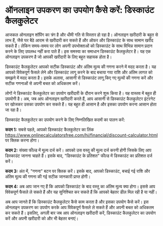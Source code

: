 ऑनलाइन उपकरण का उपयोग कैसे करें: डिस्काउंट कैलकुलेटर
====================================================

आजकल ऑनलाइन शॉपिंग का त्रंग है और धीमी गति से विस्तार हो रहा है। ऑनलाइन खरीदारी के बहुत से लाभ हैं, जैसे घर बैठे आराम से खरीदारी कर सकते हैं और ऑफर और डिस्काउंट के साथ सामान खरीद सकते हैं। लेकिन समय-समय पर लोग अपनी उपभोक्ताओं को डिस्काउंट के साथ विभिन्न सामान प्रदान करने के लिए उपलब्ध नहीं करा पाते हैं। इस समस्या का समाधान डिस्काउंट कैलकुलेटर है। यह एक ऑनलाइन उपकरण है जो आपकी खरीदारी के लिए बहुत सहायक होता है।

डिस्काउंट कैलकुलेटर आपको सटीक डिस्काउंट और अंतिम मूल्य की गणना करने में मदद करता है। यह आपको विवेकपूर्ण फैसले लेने और डिस्काउंट लागू करने के बाद बचाया गया राशि और अंतिम लागत को समझने में मदद करता है। इसके अलावा, आसानी से डिस्काउंट लागू किए गए मूल्यों की गणना करें और सटीक गणनाओं से अपनी बचत को अधिकतम करें।

लोगों ने डिस्काउंट कैलकुलेटर का उपयोग खरीदारी के दौरान करने शुरू किया है। यह वास्तव में बहुत ही उपयोगी है। अब, जब आप ऑनलाइन खरीदारी करते हैं, आप आसानी से डिस्काउंट कैलकुलेटर इंटरनेट पर खोजकर उसका उपयोग कर सकते हैं। यह बहुत ही आसान है और इसका उपयोग करना आसान होता जा रहा है।

डिस्काउंट कैलकुलेटर का उपयोग करने के लिए निम्नलिखित कदमों का पालन करें:

**कदम 1:** सबसे पहले, आपको डिस्काउंट कैलकुलेटर का लिंक <https://www.onlinecalculatorsfree.com/hi/financial/discount-calculator.html> पर क्लिक करना होगा।

**कदम 2:** संख्या फील्ड में मूल्य दर्ज करें। आपको उस वस्तु की मूल्य दर्ज करनी होगी जिसके लिए आप डिस्काउंट जानना चाहते हैं। इसके बाद, "डिस्काउंट के प्रतिशत" फील्ड में डिस्काउंट का प्रतिशत दर्ज करें।

**कदम 3:** अंत में, "गणना" बटन पर क्लिक करें। इसके बाद, आपको डिस्काउंट, बचाई गई राशि और अंतिम मूल्य की गणना की गई सटीक जानकारी प्राप्त होगी।

**कदम 4:** अब आप जान गए हैं कि आपको डिस्काउंट के बाद वस्तु का अंतिम मूल्य क्या होगा। इससे आप विवेकपूर्ण फैसले ले सकते हैं और यह सुनिश्चित कर सकते हैं कि आपको बेहतर डील मिल रही है या नहीं।

अब आप जानते हैं कि डिस्काउंट कैलकुलेटर कैसे काम करता है और इसका उपयोग कैसे करें। इस ऑनलाइन उपकरण का उपयोग करके आप विवेकपूर्ण फैसले ले सकते हैं और अपनी बचत को अधिकतम कर सकते हैं। इसलिए, अगली बार जब आप ऑनलाइन खरीदारी करें, डिस्काउंट कैलकुलेटर का उपयोग करें और अपनी खरीदारी को और भी बेहतर बनाएं।
